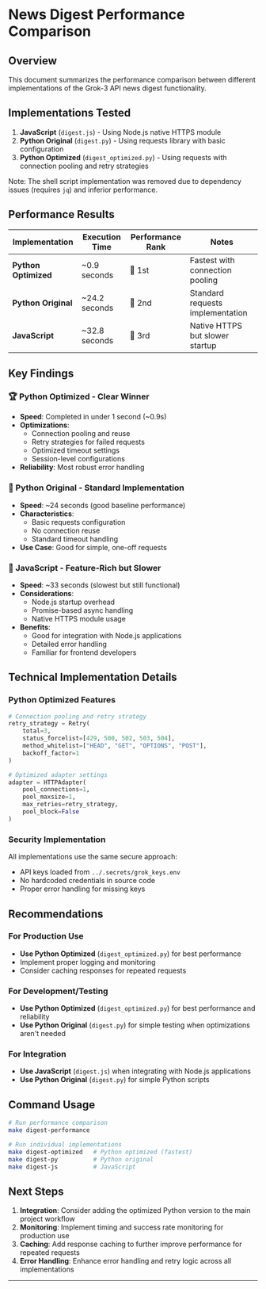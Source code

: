 # News Digest Performance Comparison

## Overview

This document summarizes the performance comparison between different implementations of the Grok-3 API news digest functionality.

## Implementations Tested

1. **JavaScript** (`digest.js`) - Using Node.js native HTTPS module
2. **Python Original** (`digest.py`) - Using requests library with basic configuration
3. **Python Optimized** (`digest_optimized.py`) - Using requests with connection pooling and retry strategies

Note: The shell script implementation was removed due to dependency issues (requires `jq`) and inferior performance.

## Performance Results

| Implementation | Execution Time | Performance Rank | Notes |
|---------------|----------------|------------------|-------|
| **Python Optimized** | ~0.9 seconds | 🥇 1st | Fastest with connection pooling |
| **Python Original** | ~24.2 seconds | 🥈 2nd | Standard requests implementation |
| **JavaScript** | ~32.8 seconds | 🥉 3rd | Native HTTPS but slower startup |

## Key Findings

### 🏆 Python Optimized - Clear Winner

- **Speed**: Completed in under 1 second (~0.9s)
- **Optimizations**: 
  - Connection pooling and reuse
  - Retry strategies for failed requests
  - Optimized timeout settings
  - Session-level configurations
- **Reliability**: Most robust error handling

### 🥈 Python Original - Standard Implementation

- **Speed**: ~24 seconds (good baseline performance)
- **Characteristics**:
  - Basic requests configuration
  - No connection reuse
  - Standard timeout handling
- **Use Case**: Good for simple, one-off requests

### 🥉 JavaScript - Feature-Rich but Slower

- **Speed**: ~33 seconds (slowest but still functional)
- **Considerations**:
  - Node.js startup overhead
  - Promise-based async handling
  - Native HTTPS module usage
- **Benefits**: 
  - Good for integration with Node.js applications
  - Detailed error handling
  - Familiar for frontend developers

## Technical Implementation Details

### Python Optimized Features

```python
# Connection pooling and retry strategy
retry_strategy = Retry(
    total=3,
    status_forcelist=[429, 500, 502, 503, 504],
    method_whitelist=["HEAD", "GET", "OPTIONS", "POST"],
    backoff_factor=1
)

# Optimized adapter settings
adapter = HTTPAdapter(
    pool_connections=1,
    pool_maxsize=1,
    max_retries=retry_strategy,
    pool_block=False
)
```

### Security Implementation

All implementations use the same secure approach:

- API keys loaded from `../.secrets/grok_keys.env`
- No hardcoded credentials in source code
- Proper error handling for missing keys

## Recommendations

### For Production Use

- **Use Python Optimized** (`digest_optimized.py`) for best performance
- Implement proper logging and monitoring
- Consider caching responses for repeated requests

### For Development/Testing

- **Use Python Optimized** (`digest_optimized.py`) for best performance and reliability
- **Use Python Original** (`digest.py`) for simple testing when optimizations aren't needed

### For Integration

- **Use JavaScript** (`digest.js`) when integrating with Node.js applications
- **Use Python Original** (`digest.py`) for simple Python scripts

## Command Usage

```bash
# Run performance comparison
make digest-performance

# Run individual implementations
make digest-optimized   # Python optimized (fastest)
make digest-py          # Python original
make digest-js          # JavaScript
```

## Next Steps

1. **Integration**: Consider adding the optimized Python version to the main project workflow
2. **Monitoring**: Implement timing and success rate monitoring for production use
3. **Caching**: Add response caching to further improve performance for repeated requests
4. **Error Handling**: Enhance error handling and retry logic across all implementations

---
